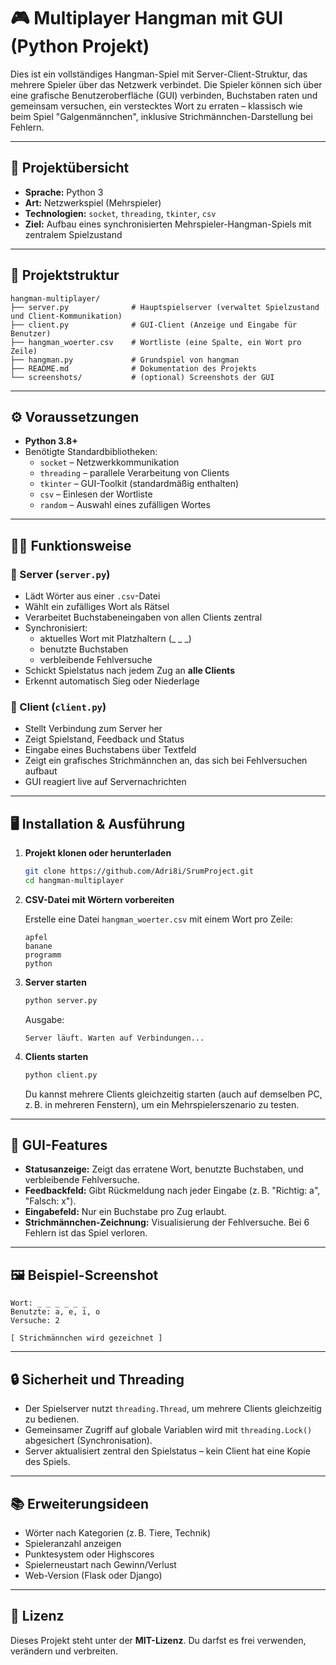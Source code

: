 

# 🎮 Multiplayer Hangman mit GUI (Python Projekt)

Dies ist ein vollständiges Hangman-Spiel mit Server-Client-Struktur, das mehrere Spieler über das Netzwerk verbindet. Die Spieler können sich über eine grafische Benutzeroberfläche (GUI) verbinden, Buchstaben raten und gemeinsam versuchen, ein verstecktes Wort zu erraten – klassisch wie beim Spiel "Galgenmännchen", inklusive Strichmännchen-Darstellung bei Fehlern.

---

## 📌 Projektübersicht

- **Sprache:** Python 3
- **Art:** Netzwerkspiel (Mehrspieler)
- **Technologien:** `socket`, `threading`, `tkinter`, `csv`
- **Ziel:** Aufbau eines synchronisierten Mehrspieler-Hangman-Spiels mit zentralem Spielzustand

---

## 📁 Projektstruktur

```
hangman-multiplayer/
├── server.py              # Hauptspielserver (verwaltet Spielzustand und Client-Kommunikation)
├── client.py              # GUI-Client (Anzeige und Eingabe für Benutzer)
├── hangman_woerter.csv    # Wortliste (eine Spalte, ein Wort pro Zeile)
├── hangman.py             # Grundspiel von hangman
├── README.md              # Dokumentation des Projekts
└── screenshots/           # (optional) Screenshots der GUI
```

---

## ⚙️ Voraussetzungen

- **Python 3.8+**
- Benötigte Standardbibliotheken:
  - `socket` – Netzwerkkommunikation
  - `threading` – parallele Verarbeitung von Clients
  - `tkinter` – GUI-Toolkit (standardmäßig enthalten)
  - `csv` – Einlesen der Wortliste
  - `random` – Auswahl eines zufälligen Wortes

---

## 🧑‍🏫 Funktionsweise

### 🔹 Server (`server.py`)
- Lädt Wörter aus einer `.csv`-Datei
- Wählt ein zufälliges Wort als Rätsel
- Verarbeitet Buchstabeneingaben von allen Clients zentral
- Synchronisiert:
  - aktuelles Wort mit Platzhaltern (_ _ _)
  - benutzte Buchstaben
  - verbleibende Fehlversuche
- Schickt Spielstatus nach jedem Zug an **alle Clients**
- Erkennt automatisch Sieg oder Niederlage

### 🔹 Client (`client.py`)
- Stellt Verbindung zum Server her
- Zeigt Spielstand, Feedback und Status
- Eingabe eines Buchstabens über Textfeld
- Zeigt ein grafisches Strichmännchen an, das sich bei Fehlversuchen aufbaut
- GUI reagiert live auf Servernachrichten

---

## 🖥️ Installation & Ausführung

1. **Projekt klonen oder herunterladen**

   ```bash
   git clone https://github.com/Adri8i/SrumProject.git
   cd hangman-multiplayer
   ```

2. **CSV-Datei mit Wörtern vorbereiten**

   Erstelle eine Datei `hangman_woerter.csv` mit einem Wort pro Zeile:

   ```csv
   apfel
   banane
   programm
   python
   ```

3. **Server starten**

   ```bash
   python server.py
   ```

   Ausgabe:
   ```
   Server läuft. Warten auf Verbindungen...
   ```

4. **Clients starten**

   ```bash
   python client.py
   ```

   Du kannst mehrere Clients gleichzeitig starten (auch auf demselben PC, z. B. in mehreren Fenstern), um ein Mehrspielerszenario zu testen.

---

## 🎨 GUI-Features

- **Statusanzeige:** Zeigt das erratene Wort, benutzte Buchstaben, und verbleibende Fehlversuche.
- **Feedbackfeld:** Gibt Rückmeldung nach jeder Eingabe (z. B. "Richtig: a", "Falsch: x").
- **Eingabefeld:** Nur ein Buchstabe pro Zug erlaubt.
- **Strichmännchen-Zeichnung:** Visualisierung der Fehlversuche. Bei 6 Fehlern ist das Spiel verloren.

---

## 🖼️ Beispiel-Screenshot


```text
Wort: _ _ _ _ _ _
Benutzte: a, e, i, o
Versuche: 2

[ Strichmännchen wird gezeichnet ]
```

---

## 🔒 Sicherheit und Threading

- Der Spielserver nutzt `threading.Thread`, um mehrere Clients gleichzeitig zu bedienen.
- Gemeinsamer Zugriff auf globale Variablen wird mit `threading.Lock()` abgesichert (Synchronisation).
- Server aktualisiert zentral den Spielstatus – kein Client hat eine Kopie des Spiels.

---

## 📚 Erweiterungsideen

- Wörter nach Kategorien (z. B. Tiere, Technik)
- Spieleranzahl anzeigen
- Punktesystem oder Highscores
- Spielerneustart nach Gewinn/Verlust
- Web-Version (Flask oder Django)

---

## 📄 Lizenz

Dieses Projekt steht unter der **MIT-Lizenz**. Du darfst es frei verwenden, verändern und verbreiten.
